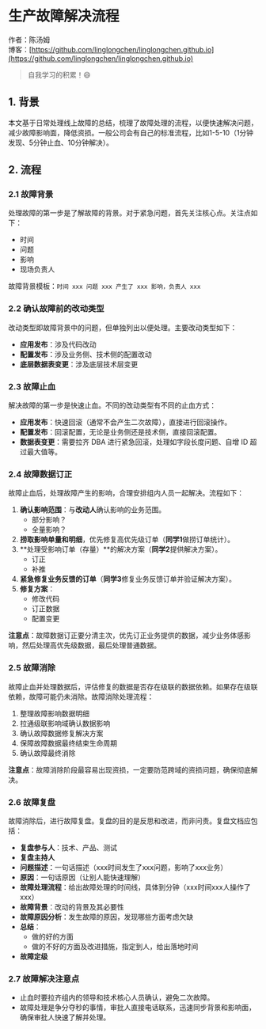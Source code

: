 # 生产故障解决流程

作者：陈汤姆  
博客：[https://github.com/linglongchen/linglongchen.github.io](https://github.com/linglongchen/linglongchen.github.io)

> 自我学习的积累！😄

## 1. 背景

本文基于日常处理线上故障的总结，梳理了故障处理的流程，以便快速解决问题，减少故障影响面，降低资损。一般公司会有自己的标准流程，比如1-5-10（1分钟发现、5分钟止血、10分钟解决）。

## 2. 流程

### 2.1 故障背景

处理故障的第一步是了解故障的背景。对于紧急问题，首先关注核心点。关注点如下：

- 时间
- 问题
- 影响
- 现场负责人

故障背景模板：`时间 xxx 问题 xxx 产生了 xxx 影响，负责人 xxx`

### 2.2 确认故障前的改动类型

改动类型即故障背景中的问题，但单独列出以便处理。主要改动类型如下：

- **应用发布**：涉及代码改动
- **配置发布**：涉及业务侧、技术侧的配置改动
- **底层数据表变更**：涉及底层技术层变更

### 2.3 故障止血

解决故障的第一步是快速止血。不同的改动类型有不同的止血方式：

- **应用发布**：快速回滚（通常不会产生二次故障），直接进行回滚操作。
- **配置发布**：回滚配置，无论是业务侧还是技术侧，直接回滚配置。
- **数据表变更**：需要拉齐 DBA 进行紧急回滚，处理如字段长度问题、自增 ID 超过最大值等。

### 2.4 故障数据订正

故障止血后，处理故障产生的影响，合理安排组内人员一起解决。流程如下：

1. **确认影响范围**：与**改动人**确认影响的业务范围。
    - 部分影响？
    - 全量影响？
2. **捞取影响单量和明细**，优先修复高优先级订单（**同学1**做捞订单统计）。
3. **处理受影响订单（存量）**的解决方案（**同学2**提供解决方案）。
    - 订正
    - 补推
4. **紧急修复业务反馈的订单**（**同学3**修复业务反馈订单并验证解决方案）。
5. **修复方案**：
    - 修改代码
    - 订正数据
    - 配置变更

**注意点**：故障数据订正要分清主次，优先订正业务提供的数据，减少业务体感影响，然后处理高优先级数据，最后处理普通数据。

### 2.5 故障消除

故障止血并处理数据后，评估修复的数据是否存在级联的数据依赖。如果存在级联依赖，故障可能仍未消除。故障消除处理流程：

1. 整理故障影响数据明细
2. 拉通级联影响域确认数据影响
3. 确认故障数据修复解决方案
4. 保障故障数据最终结束生命周期
5. 确认故障最终消除

**注意点**：故障消除阶段最容易出现资损，一定要防范跨域的资损问题，确保彻底解决。

### 2.6 故障复盘

故障消除后，进行故障复盘。复盘的目的是反思和改进，而非问责。复盘文档应包括：

- **复盘参与人**：技术、产品、测试
- **复盘主持人**
- **问题描述**：一句话描述（xxx时间发生了xxx问题，影响了xxx业务）
- **原因**：一句话原因（让别人能快速理解）
- **故障处理流程**：给出故障处理的时间线，具体到分钟（xxx时间xxx人操作了xxx）
- **故障背景**：改动的背景及其必要性
- **故障原因分析**：发生故障的原因，发现哪些方面考虑欠缺
- **总结**：
    - 做的好的方面
    - 做的不好的方面及改进措施，指定到人，给出落地时间
- **故障定级**

### 2.7 故障解决注意点

- 止血时要拉齐组内的领导和技术核心人员确认，避免二次故障。
- 故障处理是争分夺秒的事情，审批人直接电话联系，迅速同步背景和影响面，确保审批人快速了解并处理。